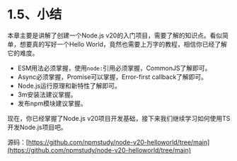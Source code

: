 # 1.5、小结

本章主要是讲解了创建一个Node.js v20的入门项目，需要了解的知识点。看似简单，想要真的写好一个Hello World，竟然也需要上万字的教程，相信你已经了解它的难度。

- ESM用法必须掌握，使用`node:`引用必须掌握，CommonJS了解即可。
- Async必须掌握，Promise可以掌握，Error-first callback了解即可。
- Node.js运行原理和新特性了解即可。
- 3m安装法建议掌握。
- 发布npm模块建议掌握。

现在，你已经掌握了Node.js v20项目开发基础，接下来我们继续学习如何使用TS开发Node.js项目吧。

源码：[https://github.com/npmstudy/node-v20-helloworld/tree/main](https://github.com/npmstudy/node-v20-helloworld/tree/main)
